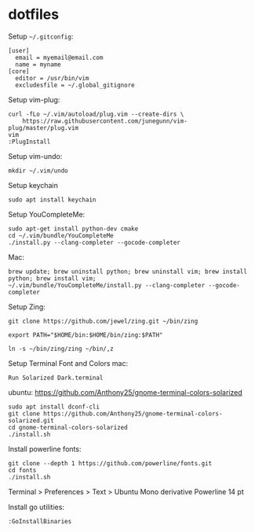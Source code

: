 # dotfiles

Setup `~/.gitconfig`:
```
[user]
  email = myemail@email.com
  name = myname
[core]
  editor = /usr/bin/vim
  excludesfile = ~/.global_gitignore
```

Setup vim-plug:

```
curl -fLo ~/.vim/autoload/plug.vim --create-dirs \
    https://raw.githubusercontent.com/junegunn/vim-plug/master/plug.vim
vim
:PlugInstall
```
Setup vim-undo:
```
mkdir ~/.vim/undo
```
Setup keychain
```
sudo apt install keychain
```

Setup YouCompleteMe:

```
sudo apt-get install python-dev cmake
cd ~/.vim/bundle/YouCompleteMe
./install.py --clang-completer --gocode-completer
```
Mac:
```
brew update; brew uninstall python; brew uninstall vim; brew install python; brew install vim;
~/.vim/bundle/YouCompleteMe/install.py --clang-completer --gocode-completer
```

Setup Zing:
```
git clone https://github.com/jewel/zing.git ~/bin/zing

export PATH="$HOME/bin:$HOME/bin/zing:$PATH"

ln -s ~/bin/zing/zing ~/bin/,z
```

Setup Terminal Font and Colors
mac:
```
Run Solarized Dark.terminal
```
ubuntu:
https://github.com/Anthony25/gnome-terminal-colors-solarized
```
sudo apt install dconf-cli
git clone https://github.com/Anthony25/gnome-terminal-colors-solarized.git
cd gnome-terminal-colors-solarized
./install.sh
```


Install powerline fonts:
```
git clone --depth 1 https://github.com/powerline/fonts.git
cd fonts
./install.sh
```
Terminal > Preferences > Text > Ubuntu Mono derivative Powerline 14 pt

Install go utilities:
```
:GoInstallBinaries
```

